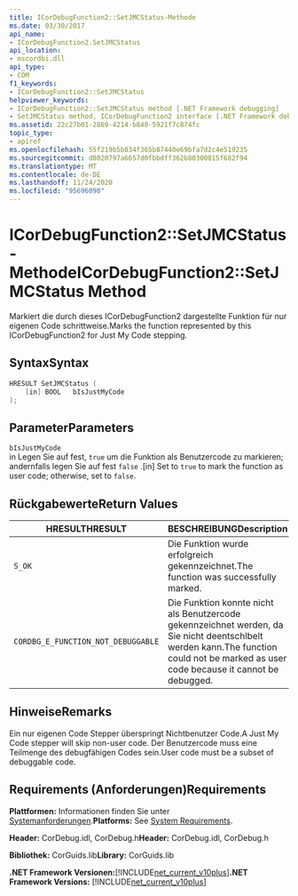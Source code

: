 ```yaml
---
title: ICorDebugFunction2::SetJMCStatus-Methode
ms.date: 03/30/2017
api_name:
- ICorDebugFunction2.SetJMCStatus
api_location:
- mscordbi.dll
api_type:
- COM
f1_keywords:
- ICorDebugFunction2::SetJMCStatus
helpviewer_keywords:
- ICorDebugFunction2::SetJMCStatus method [.NET Framework debugging]
- SetJMCStatus method, ICorDebugFunction2 interface [.NET Framework debugging]
ms.assetid: 22c27b01-2869-4214-b840-5921f7c874fc
topic_type:
- apiref
ms.openlocfilehash: 55f219b5b834f365b87440e69bfa7d2c4e519235
ms.sourcegitcommit: d8020797a6657d0fbbdff362b80300815f682f94
ms.translationtype: MT
ms.contentlocale: de-DE
ms.lasthandoff: 11/24/2020
ms.locfileid: "95696090"
---
```

# <a name="icordebugfunction2setjmcstatus-method"></a><span data-ttu-id="68eeb-102">ICorDebugFunction2::SetJMCStatus-Methode</span><span class="sxs-lookup"><span data-stu-id="68eeb-102">ICorDebugFunction2::SetJMCStatus Method</span></span>

<span data-ttu-id="68eeb-103">Markiert die durch dieses ICorDebugFunction2 dargestellte Funktion für nur eigenen Code schrittweise.</span><span class="sxs-lookup"><span data-stu-id="68eeb-103">Marks the function represented by this ICorDebugFunction2 for Just My Code stepping.</span></span>  
  
## <a name="syntax"></a><span data-ttu-id="68eeb-104">Syntax</span><span class="sxs-lookup"><span data-stu-id="68eeb-104">Syntax</span></span>  
  
```cpp  
HRESULT SetJMCStatus (  
    [in] BOOL   bIsJustMyCode  
);  
```  
  
## <a name="parameters"></a><span data-ttu-id="68eeb-105">Parameter</span><span class="sxs-lookup"><span data-stu-id="68eeb-105">Parameters</span></span>  

 `bIsJustMyCode`  
 <span data-ttu-id="68eeb-106">in Legen Sie auf fest, `true` um die Funktion als Benutzercode zu markieren; andernfalls legen Sie auf fest `false` .</span><span class="sxs-lookup"><span data-stu-id="68eeb-106">[in] Set to `true` to mark the function as user code; otherwise, set to `false`.</span></span>  
  
## <a name="return-values"></a><span data-ttu-id="68eeb-107">Rückgabewerte</span><span class="sxs-lookup"><span data-stu-id="68eeb-107">Return Values</span></span>  
  
|<span data-ttu-id="68eeb-108">HRESULT</span><span class="sxs-lookup"><span data-stu-id="68eeb-108">HRESULT</span></span>|<span data-ttu-id="68eeb-109">BESCHREIBUNG</span><span class="sxs-lookup"><span data-stu-id="68eeb-109">Description</span></span>|  
|-------------|-----------------|  
|`S_OK`|<span data-ttu-id="68eeb-110">Die Funktion wurde erfolgreich gekennzeichnet.</span><span class="sxs-lookup"><span data-stu-id="68eeb-110">The function was successfully marked.</span></span>|  
|`CORDBG_E_FUNCTION_NOT_DEBUGGABLE`|<span data-ttu-id="68eeb-111">Die Funktion konnte nicht als Benutzercode gekennzeichnet werden, da Sie nicht deentschlbelt werden kann.</span><span class="sxs-lookup"><span data-stu-id="68eeb-111">The function could not be marked as user code because it cannot be debugged.</span></span>|  
  
## <a name="remarks"></a><span data-ttu-id="68eeb-112">Hinweise</span><span class="sxs-lookup"><span data-stu-id="68eeb-112">Remarks</span></span>  

 <span data-ttu-id="68eeb-113">Ein nur eigenen Code Stepper überspringt Nichtbenutzer Code.</span><span class="sxs-lookup"><span data-stu-id="68eeb-113">A Just My Code stepper will skip non-user code.</span></span> <span data-ttu-id="68eeb-114">Der Benutzercode muss eine Teilmenge des debugfähigen Codes sein.</span><span class="sxs-lookup"><span data-stu-id="68eeb-114">User code must be a subset of debuggable code.</span></span>  
  
## <a name="requirements"></a><span data-ttu-id="68eeb-115">Requirements (Anforderungen)</span><span class="sxs-lookup"><span data-stu-id="68eeb-115">Requirements</span></span>  

 <span data-ttu-id="68eeb-116">**Plattformen:** Informationen finden Sie unter [Systemanforderungen](../../get-started/system-requirements.md).</span><span class="sxs-lookup"><span data-stu-id="68eeb-116">**Platforms:** See [System Requirements](../../get-started/system-requirements.md).</span></span>  
  
 <span data-ttu-id="68eeb-117">**Header:** CorDebug.idl, CorDebug.h</span><span class="sxs-lookup"><span data-stu-id="68eeb-117">**Header:** CorDebug.idl, CorDebug.h</span></span>  
  
 <span data-ttu-id="68eeb-118">**Bibliothek:** CorGuids.lib</span><span class="sxs-lookup"><span data-stu-id="68eeb-118">**Library:** CorGuids.lib</span></span>  
  
 <span data-ttu-id="68eeb-119">**.NET Framework Versionen:**[!INCLUDE[net_current_v10plus](../../../../includes/net-current-v10plus-md.md)]</span><span class="sxs-lookup"><span data-stu-id="68eeb-119">**.NET Framework Versions:** [!INCLUDE[net_current_v10plus](../../../../includes/net-current-v10plus-md.md)]</span></span>
